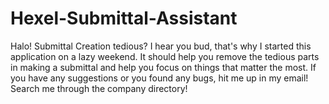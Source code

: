 # Hexel-Submittal-Assistant
Halo! Submittal Creation tedious? I hear you bud, that's why I started this application on a lazy weekend. It should help you remove the tedious parts in making a submittal and help you focus on things that matter the most. If you have any suggestions or you found any bugs, hit me up in my email! Search me through the company directory!
